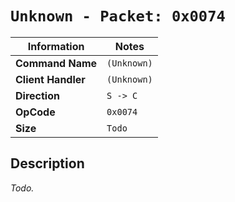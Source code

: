 # `Unknown - Packet: 0x0074`

| Information               | Notes |
|---                        |---    |
| **Command Name**          | `(Unknown)` |
| **Client Handler**        | `(Unknown)` |
| **Direction**             | `S -> C` |
| **OpCode**                | `0x0074` |
| **Size**                  | `Todo` |

## Description

_Todo._
